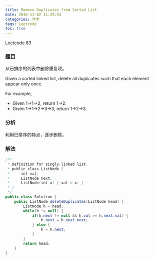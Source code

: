 ```yaml
---
title: Remove Duplicates from Sorted List
date: 2016-11-02 11:29:53
categories: 学术
tags: Leetcode
toc: true
---
```


Leetcode 83

### 题目

从已排序的列表中删除重复项。

Given a sorted linked list, delete all duplicates such that each element appear only once.

For example,

* Given 1->1->2, return 1->2.
* Given 1->1->2->3->3, return 1->2->3.

### 分析

利用已排序的特点，逐步删除。

### 解法

```java
/**
 * Definition for singly-linked list.
 * public class ListNode {
 *     int val;
 *     ListNode next;
 *     ListNode(int x) { val = x; }
 * }
 */
public class Solution {
    public ListNode deleteDuplicates(ListNode head) {
        ListNode h = head;
        while(h != null) {
            if(h.next != null && h.val == h.next.val) {
                h.next = h.next.next;
            } else {
                h = h.next;
            }
        }
        return head;
    }
}
```
